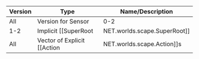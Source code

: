 | Version | Type | Name/Description |
| --- | --- | --- |
| All | Version for Sensor | 0-2 |
| 1-2 | Implicit [[SuperRoot|NET.worlds.scape.SuperRoot]] | SuperRoot |
| All | Vector of Explicit [[Action|NET.worlds.scape.Action]]s | Actions |